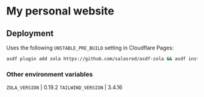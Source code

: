 # My personal website

## Deployment

Uses the following `UNSTABLE_PRE_BUILD` setting in Cloudflare Pages:

```sh
asdf plugin add zola https://github.com/salasrod/asdf-zola && asdf install zola $ZOLA_VERSION && asdf global zola $ZOLA_VERSION && asdf plugin-add tailwindcss https://github.com/virtualstaticvoid/asdf-tailwindcss.git && asdf install tailwindcss $TAILWIND_VERSION && asdf global tailwindcss $TAILWIND_VERSION
```

### Other environment variables

`ZOLA_VERSION` | 0.19.2
`TAILWIND_VERSION` | 3.4.16
